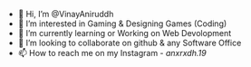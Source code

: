 - 👋 Hi, I’m @VinayAniruddh
- 👀 I’m interested in Gaming & Designing Games (Coding)
- 🌱 I’m currently learning or Working on Web Devolopment
- 💞️ I’m looking to collaborate on github & any Software Office
- 📫 How to reach me on my Instagram - _anxrxdh.19_

<!---
VinayAniruddh/VinayAniruddh is a ✨ special ✨ repository because its `README.md` (this file) appears on your GitHub profile.
You can click the Preview link to take a look at your changes.
--->
